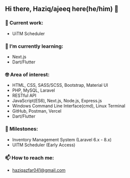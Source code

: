 ## Hi there, Haziq/ajeeq here(he/him) 👋

### 🔭 Current work:
- UiTM Scheduler

### 🌱 I’m currently learning:
- Next.js
- Dart/Flutter

### 🤓 Area of interest:
- HTML, CSS, SASS/SCSS, Bootstrap, Material UI
- PHP, MySQL, Laravel
- RESTful API
- JavaScript(ES6), Next.js, Node.js, Express.js
- Windows Command Line Interface(cmd), Linux Terminal
- GitHub, Postman, Vercel
- Dart/Flutter

### 🎯 Milestones:
- Inventory Management System (Laravel 6.x - 8.x)
- UITM Scheduler (Early Access)


### 📫 How to reach me: 
- haziqazfar041@gmail.com

<!--
**heiz99/heiz99** is a ✨ _special_ ✨ repository because its `README.md` (this file) appears on your GitHub profile.

Here are some ideas to get you started:

- 🔭 I’m currently working on ...
- 🌱 I’m currently learning ...
- 👯 I’m looking to collaborate on ...
- 🤔 I’m looking for help with ...
- 💬 Ask me about ...
- 📫 How to reach me: ...
- 😄 Pronouns: ...
- ⚡ Fun fact: ...
-->
